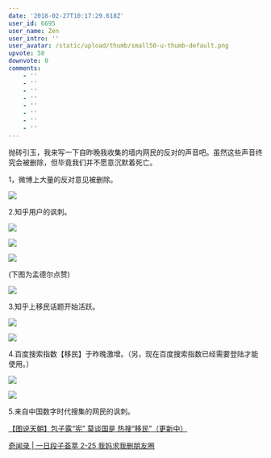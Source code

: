 ```yaml
---
date: '2018-02-27T10:17:29.618Z'
user_id: 6695
user_name: Zen
user_intro: ''
user_avatar: /static/upload/thumb/small50-u-thumb-default.png
upvote: 50
downvote: 0
comments:
    - ''
    - ''
    - ''
    - ''
    - ''
    - ''
    - ''
    - ''
---
```


抛砖引玉，我来写一下自昨晚我收集的墙内网民的反对的声音吧。虽然这些声音终究会被删除，但毕竟我们并不愿意沉默着死亡。

1，微博上大量的反对意见被删除。

[![](https://archive.is/gQggw/3c1e54787e958e9fa7efc8425cff22282889c93a.jpg)](https://archive.is/gQggw/3c1e54787e958e9fa7efc8425cff22282889c93a.jpg)  

2.知乎用户的讽刺。

[![](https://archive.is/gQggw/af1681a1ae51aac5c6b9ef8da69bda1fc270133c.png)](https://archive.is/gQggw/af1681a1ae51aac5c6b9ef8da69bda1fc270133c.png)

[![](https://archive.is/gQggw/6fedfb438d4556396221d2b008b350a183f9db66.png)](https://archive.is/gQggw/6fedfb438d4556396221d2b008b350a183f9db66.png)  

[![](https://archive.is/gQggw/d8fa5de5c5d8626c3f88b568577ac18048916067.png)](https://archive.is/gQggw/d8fa5de5c5d8626c3f88b568577ac18048916067.png)  

(下图为孟德尔点赞)

[![](https://archive.is/gQggw/5a51c7a8ac178c8b46053298a8ab65166794a42e.png)](https://archive.is/gQggw/5a51c7a8ac178c8b46053298a8ab65166794a42e.png)  

3.知乎上移民话题开始活跃。

[![](https://archive.is/gQggw/0ce7cdf17738ce0a92195382b35c5303bfdf4fc7.png)](https://archive.is/gQggw/0ce7cdf17738ce0a92195382b35c5303bfdf4fc7.png)

[![](https://archive.is/gQggw/473b2c9731b15d8cbb21e5053ab5fc81a7292d9f.png)](https://archive.is/gQggw/473b2c9731b15d8cbb21e5053ab5fc81a7292d9f.png)  

4.百度搜索指数【移民】于昨晚激增。（另，现在百度搜索指数已经需要登陆才能使用。）

[![](https://archive.is/gQggw/747c09a4c27459b613b1a86abfa4067dffe33047.png)](https://archive.is/gQggw/747c09a4c27459b613b1a86abfa4067dffe33047.png)

[![](https://archive.is/gQggw/6f89ba6ccf468cb87e4f93d3f81e874384847f57.png)](https://archive.is/gQggw/6f89ba6ccf468cb87e4f93d3f81e874384847f57.png)  

5.来自中国数字时代搜集的网民的讽刺。

[【图说天朝】包子露“宪” 莫谈国是 热搜“移民”（更新中）](https://chinadigitaltimes.net/chinese/2018/02/%E3%80%90%E5%9B%BE%E8%AF%B4%E5%A4%A9%E6%9C%9D%E3%80%91%E5%8C%85%E5%AD%90%E9%9C%B2%E5%AE%AA%EF%BC%8C%E8%8E%AB%E8%B0%88%E5%9B%BD%E6%98%AF%EF%BC%8C%E7%83%AD%E6%90%9C%E7%A7%BB/)

[奇闻录 | 一日段子荟萃 2-25 我妈求我删朋友圈](https://chinadigitaltimes.net/chinese/2018/02/%E5%A5%87%E9%97%BB%E5%BD%95-%E4%B8%80%E6%97%A5%E6%AE%B5%E5%AD%90%E8%8D%9F%E8%90%83-2-25-%E6%88%91%E5%A6%88%E6%B1%82%E6%88%91%E5%88%A0%E6%9C%8B%E5%8F%8B%E5%9C%88/)
